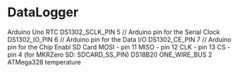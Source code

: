 # DataLogger

Arduino Uno
RTC
  DS1302_SCLK_PIN   5    // Arduino pin for the Serial Clock
  DS1302_IO_PIN     6    // Arduino pin for the Data I/O
  DS1302_CE_PIN     7    // Arduino pin for the Chip Enabl
SD Card
  MOSI - pin 11
  MISO - pin 12
  CLK - pin 13
  CS - pin 4 (for MKRZero SD: SDCARD_SS_PIN)
DS18B20
  ONE_WIRE_BUS 2
ATMega328 temperature
